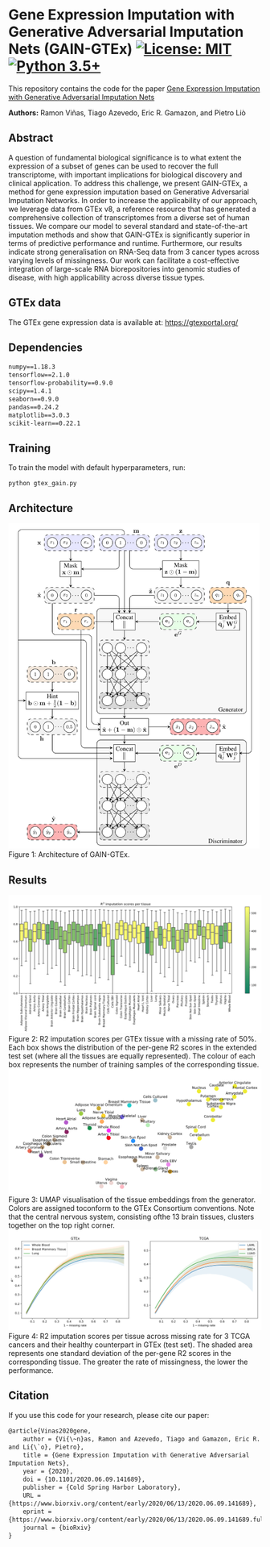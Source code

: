 # Gene Expression Imputation with Generative Adversarial Imputation Nets (GAIN-GTEx) [![License: MIT](https://img.shields.io/badge/License-MIT-yellow.svg)](https://github.com/rvinas/GAIN-GTEx/blob/master/LICENSE) [![Python 3.5+](https://img.shields.io/badge/python-3.5+-blue.svg)](https://www.python.org/downloads/release/python-350/)
This repository contains the code for the paper [Gene Expression Imputation with Generative Adversarial Imputation Nets](https://www.biorxiv.org/content/10.1101/2020.06.09.141689v2.full)

**Authors:** Ramon Viñas, Tiago Azevedo, Eric R. Gamazon, and Pietro Liò

## Abstract
A question of fundamental biological significance is to what extent the expression of a subset of genes can be used to recover the full transcriptome, with important implications for biological discovery and clinical application. To address this challenge, we present GAIN-GTEx, a method for gene expression imputation based on Generative Adversarial Imputation Networks. In order to increase the applicability of our approach, we leverage data from GTEx v8, a reference resource that has generated a comprehensive collection of transcriptomes from a diverse set of human tissues. We compare our model to several standard and state-of-the-art imputation methods and show that GAIN-GTEx is significantly superior in terms of predictive performance and runtime. Furthermore, our results indicate strong generalisation on RNA-Seq data from 3 cancer types across varying levels of missingness. Our work can facilitate a cost-effective integration of large-scale RNA biorepositories into genomic studies of disease, with high applicability across diverse tissue types.

## GTEx data
The GTEx gene expression data is available at: https://gtexportal.org/

## Dependencies
```
numpy==1.18.3
tensorflow==2.1.0
tensorflow-probability==0.9.0
scipy==1.4.1
seaborn==0.9.0
pandas==0.24.2
matplotlib==3.0.3
scikit-learn==0.22.1
```

## Training
To train the model with default hyperparameters, run:
```
python gtex_gain.py
```

## Architecture

<img src="architecture.png" width="500">
Figure 1: Architecture of GAIN-GTEx.


## Results
![Tissue results](tissue_results.png)
Figure 2: R2 imputation scores per GTEx tissue with a missing rate of 50%. Each box shows the distribution of the per-gene R2 scores in the extended test set (where all the tissues are equally represented). The colour of each box represents the number of training samples of the corresponding tissue.
![Tissue embeddings](tissue_embeddings.png)
Figure 3: UMAP visualisation of the tissue embeddings from the generator. Colors are assigned toconform to the GTEx Consortium conventions. Note that the central nervous system, consisting ofthe 13 brain tissues, clusters together on the top right corner.
![R2 across missing rate](r2_missingrate.png)
Figure 4: R2 imputation scores per tissue across missing rate for 3 TCGA cancers and their healthy counterpart in GTEx (test set). The shaded area represents one standard deviation of the per-gene R2 scores in the corresponding tissue. The greater the rate of missingness, the lower the performance.

## Citation
If you use this code for your research, please cite our paper:

```
@article{Vinas2020gene,
	author = {Vi{\~n}as, Ramon and Azevedo, Tiago and Gamazon, Eric R. and Li{\`o}, Pietro},
	title = {Gene Expression Imputation with Generative Adversarial Imputation Nets},
	year = {2020},
	doi = {10.1101/2020.06.09.141689},
	publisher = {Cold Spring Harbor Laboratory},
	URL = {https://www.biorxiv.org/content/early/2020/06/13/2020.06.09.141689},
	eprint = {https://www.biorxiv.org/content/early/2020/06/13/2020.06.09.141689.full.pdf},
	journal = {bioRxiv}
}
```


